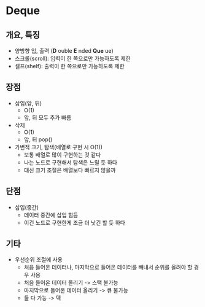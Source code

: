 # Deque

## 개요, 특징
* 양방향 입, 출력 (**D** ouble **E** nded **Que** ue)
* 스크롤(scroll): 입력이 한 쪽으로만 가능하도록 제한
* 셀프(shelf): 출력이 한 쪽으로만 가능하도록 제한

## 장점
* 삽입(앞, 뒤) 
    - O(1)
    - 앞, 뒤 모두 추가 빠름
* 삭제
    - O(1)
    - 앞, 뒤 pop()
* 가변적 크기, 탐색(배열로 구현 시 O(1))
    - 보통 배열로 많이 구현하는 것 같다
    - 나는 노드로 구현해서 탐색은 느릴 듯 하다
    - 대신 크기 조절은 배열보다 빠르지 않을까
## 단점
* 삽입(중간)
    - 데이터 중간에 삽입 힘듬
    - 이건 노드로 구현한게 조금 더 낫긴 할 듯 하다

## 기타
- 우선순위 조절에 사용
    - 처음 들어온 데이터나, 마지막으로 들어온 데이터를 빼내서 순위를 올려야 할 경우 사용
    - 처음 들어온 데이터 올리기 -> 스택 불가능 
    - 마지막으로 들어온 데이터 올리기 -> 큐 불가능
    - 둘 다 가능 -> 덱

